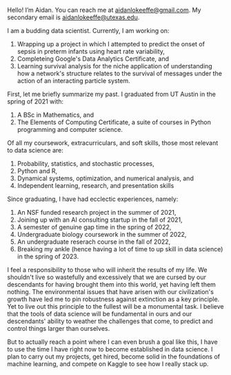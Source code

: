 Hello! I’m Aidan. You can reach me at aidanlokeeffe@gmail.com. My secondary email is aidanlokeeffe@utexas.edu.

I am a budding data scientist. Currently, I am working on:
  1) Wrapping up a project in which I attempted to predict the onset of sepsis in preterm infants using heart rate variability,
  2) Completeing Google's Data Analytics Certificate, and
  3) Learning survival analysis for the niche application of understanding how a network's structure relates to the survival of messages under the action of an interacting particle system.

First, let me briefly summarize my past. I graduated from UT Austin in the spring of 2021 with:
  1) A BSc in Mathematics, and
  2) The Elements of Computing Certificate, a suite of courses in Python programming and computer science.

Of all my coursework, extracurriculars, and soft skills, those most relevant to data science are:
  1) Probability, statistics, and stochastic processes,
  2) Python and R,
  3) Dynamical systems, optimization, and numerical analysis, and
  4) Independent learning, research, and presentation skills

Since graduating, I have had ecclectic experiences, namely:
  1) An NSF funded research project in the summer of 2021,
  2) Joining up with an AI consulting startup in the fall of 2021,
  3) A semester of genuine gap time in the spring of 2022,
  4) Undergraduate biology coursework in the summer of 2022,
  5) An undergraduate reserach course in the fall of 2022,
  6) Breaking my ankle (hence having a lot of time to up skill in data science) in the spring of 2023.

I feel a responsibility to those who will inherit the results of my life. We shouldn't live so wastefully and excessively that we are cursed by our descendants for having brought them into this world, yet having left them nothing. The environmental issues that have arisen with our civilization's growth have led me to pin robustness against extinction as a key principle. Yet to live out this principle to the fullest will be a monumental task. I believe that the tools of data science will be fundamental in ours and our descendants' ability to weather the challenges that come, to predict and control things larger than ourselves. 

But to actually reach a point where I can even brush a goal like this, I have to use the time I have right now to become established in data science. I plan to carry out my projects, get hired, become solid in the foundations of machine learning, and compete on Kaggle to see how I really stack up.

<!---
aidanlokeeffe/aidanlokeeffe is a ✨ special ✨ repository because its `README.md` (this file) appears on your GitHub profile.
You can click the Preview link to take a look at your changes.
--->
